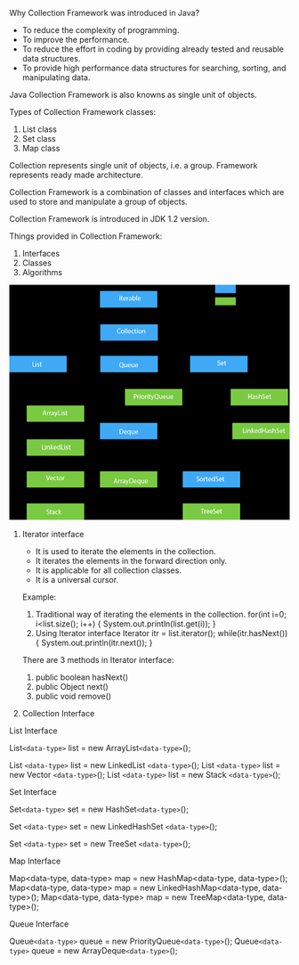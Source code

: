 Why Collection Framework was introduced in Java?

- To reduce the complexity of programming.
- To improve the performance.
- To reduce the effort in coding by providing already tested and reusable data structures.
- To provide high performance data structures for searching, sorting, and manipulating data.

Java Collection Framework is also knowns as single unit of objects.

Types of Collection Framework classes:

1. List class
2. Set class
3. Map class

Collection represents single unit of objects, i.e. a group.
Framework represents ready made architecture.

Collection Framework is a combination of classes and interfaces which are used to store and manipulate a group of objects.

Collection Framework is introduced in JDK 1.2 version.

Things provided in Collection Framework:

1. Interfaces
2. Classes
3. Algorithms

![1684472597462](image/Notes/1684472597462.png)

1. Iterator interface

   - It is used to iterate the elements in the collection.
   - It iterates the elements in the forward direction only.
   - It is applicable for all collection classes.
   - It is a universal cursor.

   Example:
   1. Traditional way of iterating the elements in the collection.
   for(int i=0; i<list.size(); i++) {
   System.out.println(list.get(i));
   }
   2. Using Iterator interface
   Iterator itr = list.iterator();
   while(itr.hasNext()) {
   System.out.println(itr.next());
   }

   There are 3 methods in Iterator interface:

   1. public boolean hasNext()
   2. public Object next()
   3. public void remove()
2. Collection Interface

List Interface

List`<data-type>` list = new ArrayList`<data-type>`();


List `<data-type>` list = new LinkedList `<data-type>`();
List `<data-type>` list = new Vector `<data-type>`();
List `<data-type>` list = new Stack `<data-type>`();

Set Interface

Set`<data-type>` set = new HashSet`<data-type>`();


Set `<data-type>` set = new LinkedHashSet `<data-type>`();


Set `<data-type>` set = new TreeSet `<data-type>`();

Map Interface

Map<data-type, data-type> map = new HashMap<data-type, data-type>();
Map<data-type, data-type> map = new LinkedHashMap<data-type, data-type>();
Map<data-type, data-type> map = new TreeMap<data-type, data-type>();

Queue Interface

Queue`<data-type>` queue = new PriorityQueue`<data-type>`();
Queue`<data-type>` queue = new ArrayDeque`<data-type>`();
